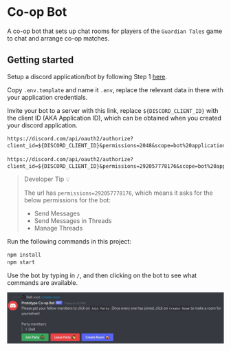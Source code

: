 # Co-op Bot

A co-op bot that sets up chat rooms for players of the `Guardian Tales` game to chat and arrange co-op matches.

## Getting started

Setup a discord application/bot by following Step 1 [here](https://www.digitalocean.com/community/tutorials/how-to-build-a-discord-bot-with-node-js).

Copy `.env.template` and name it `.env`, replace the relevant data in there with your application credentials.

Invite your bot to a server with this link, replace `${DISCORD_CLIENT_ID}` with the client ID (AKA Application ID), which can be obtained when you created your discord application.

```text
https://discord.com/api/oauth2/authorize?client_id=${DISCORD_CLIENT_ID}&permissions=2048&scope=bot%20applications.commands

https://discord.com/api/oauth2/authorize?client_id=${DISCORD_CLIENT_ID}&permissions=292057778176&scope=bot%20applications.commands
```

> Developer Tip 💡
>
> The url has `permissions=292057778176`, which means it asks for the below permissions for the bot:
>
> - Send Messages
> - Send Messages in Threads
> - Manage Threads

Run the following commands in this project:

```bash
npm install
npm start
```

Use the bot by typing in `/`, and then clicking on the bot to see what commands are available.

![Demonstration](./Demonstration.jpg)

